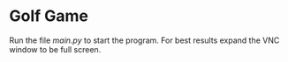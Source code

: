 # Golf Game 

Run the file *main.py* to start the program.
For best results expand the VNC window to be full screen.
